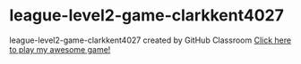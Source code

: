 # league-level2-game-clarkkent4027
league-level2-game-clarkkent4027 created by GitHub Classroom
<a href="https://github.com/League-level2-student/league-level2-game-clarkkent4027/blob/master/level-2-game-clarkkent4027.jar?raw=true">Click here to play my awesome game!</a>

